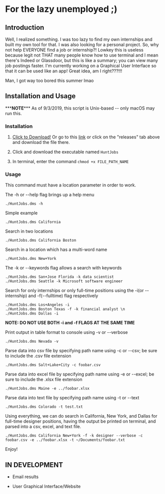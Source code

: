 # For the lazy unemployed ;)

## Introduction

Well, I realized something. I was too lazy to find my own internships and built my own tool for that. I was also looking for a personal project. So, why not help EVERYONE find a job or internship?! Lowkey this is useless because legit not THAT many people know how to use terminal and I mean there's Indeed or Glassdoor, but this is like a summary; you can view many job postings faster. I'm currently working on a Graphical User Interface so that it can be used like an app! Great idea, am I right???!!!

Man, I got way too bored this summer lmao

## Installation and Usage

\*\*\***NOTE**\*\*\*
As of 9/3/2019, this script is Unix-based -- only macOS may run this.

### Installation

1. [Click to Download!](https://github.com/thenry3/Hunt-Jobs/releases/download/v1.0/HuntJobs)
   Or go to this [link](https://github.com/thenry3/Hunt-Jobs/releases) or click on the "releases" tab above and download the file there.

2. Click and download the executable named `HuntJobs`

3. In terminal, enter the command `chmod +x FILE_PATH_NAME`

### Usage

This command must have a location parameter in order to work.

The -h or --help flag brings up a help menu

```
./HuntJobs.dms -h
```

Simple example

```
./HuntJobs.dms California
```

Search in two locations

```
./HuntJobs.dms California Boston
```

Search in a location which has a multi-word name

```
./HuntJobs.dms New+York
```

The -k or --keywords flag allows a search with keywords

```
./HuntJobs.dms San+Jose Florida -k data scientist
./HuntJobs.dms Seattle -k Microsoft software engineer
```

Search for only internships or only full-time positions using the -i(or --internship) and -f(--fulltime) flag respectively

```
./HuntJobs.dms Los+Angeles -i
./HuntJobs.dms Boston Texas -f -k financial analyst \n
./HuntJobs.dms Dallas -i
```

**NOTE: DO NOT USE BOTH -i and -f FLAGS AT THE SAME TIME**

Print output in table format to console using -v or --verbose

```
./HuntJobs.dms Nevada -v
```

Parse data into csv file by specifying path name using -c or --csv; be sure to include the .csv file extension

```
./HuntJobs.dms Salt+Lake+City -c foobar.csv
```

Parse data into excel file by specifying path name using -e or --excel; be sure to include the .xlsx file extension

```
./HuntJobs.dms Maine -e ../foobar.xlsx
```

Parse data into text file by specifying path name using -t or --text

```
./HuntJobs.dms Colorado -t test.txt
```

Using everything, we can do search in California, New York, and Dallas for full-time designer positions, having the output be printed on terminal, and parsed into a csv, excel, and text file.

```
./HuntJobs.dms California New+York -f -k designer --verbose -c foobar.csv -e ../foobar.xlsx -t ~/Documents/foobar.txt
```

Enjoy!

## IN DEVELOPMENT

- Email results

- User Graphical Interface/Website
